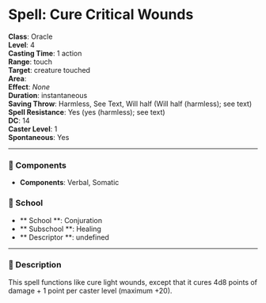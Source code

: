 
# Spell: Cure Critical Wounds
**Class**: Oracle  
**Level**: 4  
**Casting Time**: 1 action  
**Range**: touch  
**Target**: creature touched  
**Area**:   
**Effect**: _None_  
**Duration**: instantaneous  
**Saving Throw**: Harmless, See Text, Will half (Will half (harmless); see text)  
**Spell Resistance**: Yes (yes (harmless); see text)  
**DC**: 14  
**Caster Level**: 1  
**Spontaneous**: Yes

---

### 🔮 Components
- **Components**: Verbal, Somatic

### 🏫 School
- ** School **: Conjuration
- ** Subschool **: Healing
- ** Descriptor **: undefined
---

### 📜 Description
This spell functions like cure light wounds, except that it cures 4d8 points of damage + 1 point per caster level (maximum +20).
